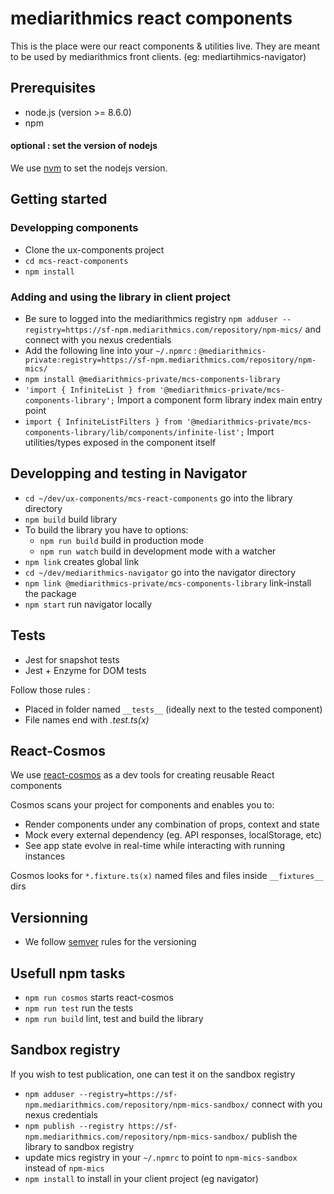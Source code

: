 mediarithmics react components
=======================

This is the place were our react components & utilities live.
They are meant to be used by mediarithmics front clients. (eg: mediartihmics-navigator)

Prerequisites
-------------

* node.js (version >= 8.6.0)
* npm

#### optional : set the version of nodejs

We use [nvm](https://github.com/creationix/nvm) to set the nodejs version.

Getting started
---------------

### Developping components

* Clone the ux-components project
* `cd mcs-react-components`
* `npm install`

### Adding and using the library in client project

* Be sure to logged into the mediarithmics registry
`npm adduser --registry=https://sf-npm.mediarithmics.com/repository/npm-mics/` and connect with you nexus credentials
* Add the following line into your `~/.npmrc` : 
`@mediarithmics-private:registry=https://sf-npm.mediarithmics.com/repository/npm-mics/`
* `npm install @mediarithmics-private/mcs-components-library`
* `'import { InfiniteList } from '@mediarithmics-private/mcs-components-library';` Import a component form library index main entry point
* `import { InfiniteListFilters } from '@mediarithmics-private/mcs-components-library/lib/components/infinite-list';` Import utilities/types exposed in the component itself

Developping and testing in Navigator
---------------

* `cd ~/dev/ux-components/mcs-react-components` go into the library directory
* `npm build` build library
* To build the library you have to options:
  * `npm run build` build in production mode
  * `npm run watch` build in development mode with a watcher
* `npm link` creates global link
* `cd ~/dev/mediarithmics-navigator` go into the navigator directory
* `npm link @mediarithmics-private/mcs-components-library` link-install the package
* `npm start` run navigator locally

Tests
---------------

* Jest for snapshot tests
* Jest + Enzyme for DOM tests

Follow those rules :

* Placed in folder named `__tests__` (ideally next to the tested component)
* File names end with *.test.ts(x)*

React-Cosmos
---------------

We use [react-cosmos](https://github.com/react-cosmos/react-cosmos) as a dev tools for creating reusable React components

Cosmos scans your project for components and enables you to:

* Render components under any combination of props, context and state
* Mock every external dependency (eg. API responses, localStorage, etc)
* See app state evolve in real-time while interacting with running instances

Cosmos looks for `*.fixture.ts(x)` named files and files inside `__fixtures__` dirs

Versionning
---------------

* We follow [semver](https://semver.org/) rules for the versioning

Usefull npm tasks
---------------

* `npm run cosmos` starts react-cosmos
* `npm run test` run the tests
* `npm run build` lint, test and build the library

Sandbox registry
---------------

If you wish to test publication, one can test it on the sandbox registry

* `npm adduser --registry=https://sf-npm.mediarithmics.com/repository/npm-mics-sandbox/` connect with you nexus credentials
* `npm publish --registry https://sf-npm.mediarithmics.com/repository/npm-mics-sandbox/` publish the library to sandbox registry
* update mics registry in your `~/.npmrc` to point to `npm-mics-sandbox` instead of `npm-mics`
* `npm install` to install in your client project (eg navigator)
